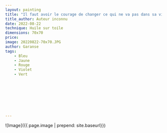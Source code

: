 ```yaml
---
layout: painting
title: "Il faut avoir le courage de changer ce qui ne va pas dans sa vie. Prendre des décisions. Aller contre soi-même si nécessaire. Contre la facilité, les habitudes. Ecouter la voix de sa conscience. Peser le pour et le contre. Se souvenir que tout choix implique un renoncement, et que vivre, c'est choisir. Puis lorsqu'on a bien réfléchi, marcher d'un pas sûr vers ce qui nous rendra le plus heureux."  						 	 					                                    
title_author: Auteur inconnu                                             
date: 2022-08-22
technique: Huile sur toile 
dimensions: 70x70
price: 
image: 20220822-70x70.JPG
author: Garanse
tags:
    - Bleu
    - Jaune
    - Rouge
    - Violet
    - Vert
  
  
  
  
  
  
  
  
---
```

![Image]({{ page.image | prepend: site.baseurl}})



